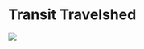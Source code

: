 # Transit Travelshed

<a href='https://nycplanning.github.io/td-travelshed/webapp/dist/pop.html'><img src='https://github.com/NYCPlanning/td-travelshed/blob/master/webapp/dist/img/cover.png'> </a>

